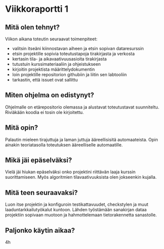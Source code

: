 # Viikkoraportti 1

## Mitä olen tehnyt?

Viikon aikana toteutin seuraavat toimenpiteet:
- valitsin itseäni kiinnostavan aiheen ja etsin sopivan dataresurssin
- etsin projektille sopivia toteutustapoja tirakirjasta ja verkosta
- kertasin tila- ja aikavaativuusasioita tirakirjasta
- tutustuin kurssimateriaaliin ja ohjeistukseen
- kirjoitin projektista määrittelydokumentin
- loin projektille repositorion githubiin ja liitin sen labtooliin
- tarkastin, että issuet ovat sallittu

## Miten ohjelma on edistynyt?

Ohjelmalle on etärepositorio olemassa ja alustavat toteutustavat suunniteltu. Riviäkään koodia ei tosin ole kirjoitettu.

## Mitä opin?

Palautin mieleen tirajuttuja ja laman juttuja ääreellisisitä automaateista. Opin ainakin teoriatasolla toteutuksen ääreelliselle automaatille. 

## Mikä jäi epäselväksi?

Vielä jäi hiukan epäselväksi onko projektini riittävän laaja kurssin suorittamiseen. Myös algoritmien tilavaativuuksista olen jokseenkin kujalla.

## Mitä teen seuraavaksi?

Luon itse projektin ja konfiguroin testikattavuudet, checkstylen ja muut laaduntarkkailutyökalut kuntoon. Lähden työstämään sanakirjan dataa projektiin sopivaan muotoon ja hahmottelemaan tietorakennetta sanastolle.

## Paljonko käytin aikaa?

4h
